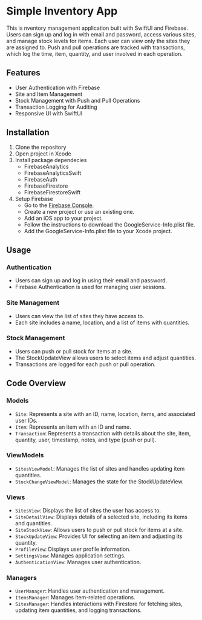 # Simple Inventory App

This is nventory management application built with SwiftUI and Firebase. Users can sign up and log in with email and password, access various sites, and manage stock levels for items. Each user can view only the sites they are assigned to. Push and pull operations are tracked with transactions, which log the time, item, quantity, and user involved in each operation.

## Features
- User Authentication with Firebase
- Site and Item Management
- Stock Management with Push and Pull Operations
- Transaction Logging for Auditing
- Responsive UI with SwiftUI

## Installation 
1. Clone the repository
2. Open project in Xcode
3. Install package dependecies
   - FirebaseAnalytics
   - FirebaseAnalyticsSwift
   - FirebaseAuth
   - FirebaseFirestore
   - FirebaseFirestoreSwift
4. Setup Firebase
   - Go to the [Firebase Console](https://console.firebase.google.com/).
   - Create a new project or use an existing one.
   - Add an iOS app to your project.
   - Follow the instructions to download the GoogleService-Info.plist file.
   - Add the GoogleService-Info.plist file to your Xcode project.

## Usage
### Authentication
 - Users can sign up and log in using their email and password.
 - Firebase Authentication is used for managing user sessions.
### Site Management
 - Users can view the list of sites they have access to.
 - Each site includes a name, location, and a list of items with quantities.
### Stock Management
 - Users can push or pull stock for items at a site.
 - The StockUpdateView allows users to select items and adjust quantities.
 - Transactions are logged for each push or pull operation.

## Code Overview
### Models
  - `Site`: Represents a site with an ID, name, location, items, and associated user IDs.
  - `Item`: Represents an item with an ID and name.
  - `Transaction`: Represents a transaction with details about the site, item, quantity, user, timestamp, notes, and type (push or pull).
### ViewModels
  - `SitesViewModel`: Manages the list of sites and handles updating item quantities.
  - `StockChangeViewModel`: Manages the state for the StockUpdateView.
### Views
  - `SitesView`: Displays the list of sites the user has access to.
  - `SiteDetailView`: Displays details of a selected site, including its items and quantities.
  - `SiteStockView`: Allows users to push or pull stock for items at a site.
  - `StockUpdateView`: Provides UI for selecting an item and adjusting its quantity.
  - `ProfileView`: Displays user profile information.
  - `SettingsView`: Manages application settings.
  - `AuthenticationView`: Manages user authentication.
### Managers
  - `UserManager`: Handles user authentication and management.
  - `ItemsManager`: Manages item-related operations.
  - `SitesManager`: Handles interactions with Firestore for fetching sites, updating item quantities, and logging transactions.
